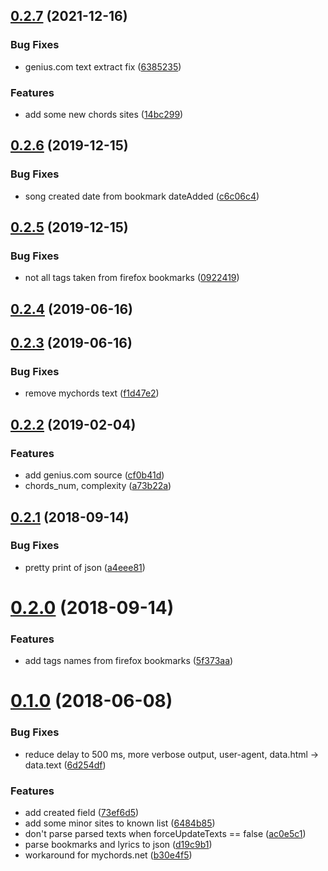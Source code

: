## [0.2.7](https://github.com/popstas/chords-parser/compare/v0.2.6...v0.2.7) (2021-12-16)


### Bug Fixes

* genius.com text extract fix ([6385235](https://github.com/popstas/chords-parser/commit/6385235))


### Features

* add some new chords sites ([14bc299](https://github.com/popstas/chords-parser/commit/14bc299))



## [0.2.6](https://github.com/popstas/chords-parser/compare/v0.2.5...v0.2.6) (2019-12-15)


### Bug Fixes

* song created date from bookmark dateAdded ([c6c06c4](https://github.com/popstas/chords-parser/commit/c6c06c4))



## [0.2.5](https://github.com/popstas/chords-parser/compare/v0.2.4...v0.2.5) (2019-12-15)


### Bug Fixes

* not all tags taken from firefox bookmarks ([0922419](https://github.com/popstas/chords-parser/commit/0922419))



## [0.2.4](https://github.com/popstas/chords-parser/compare/v0.2.3...v0.2.4) (2019-06-16)



## [0.2.3](https://github.com/popstas/chords-parser/compare/v0.2.2...v0.2.3) (2019-06-16)


### Bug Fixes

* remove mychords text ([f1d47e2](https://github.com/popstas/chords-parser/commit/f1d47e2))



## [0.2.2](https://github.com/popstas/chords-parser/compare/v0.2.1...v0.2.2) (2019-02-04)


### Features

* add genius.com source ([cf0b41d](https://github.com/popstas/chords-parser/commit/cf0b41d))
* chords_num, complexity ([a73b22a](https://github.com/popstas/chords-parser/commit/a73b22a))



## [0.2.1](https://github.com/popstas/chords-parser/compare/v0.2.0...v0.2.1) (2018-09-14)


### Bug Fixes

* pretty print of json ([a4eee81](https://github.com/popstas/chords-parser/commit/a4eee81))



# [0.2.0](https://github.com/popstas/chords-parser/compare/v0.1.0...v0.2.0) (2018-09-14)


### Features

* add tags names from firefox bookmarks ([5f373aa](https://github.com/popstas/chords-parser/commit/5f373aa))



# [0.1.0](https://github.com/popstas/chords-parser/compare/d19c9b1...v0.1.0) (2018-06-08)


### Bug Fixes

* reduce delay to 500 ms, more verbose output, user-agent, data.html -> data.text ([6d254df](https://github.com/popstas/chords-parser/commit/6d254df))


### Features

* add created field ([73ef6d5](https://github.com/popstas/chords-parser/commit/73ef6d5))
* add some minor sites to known list ([6484b85](https://github.com/popstas/chords-parser/commit/6484b85))
* don't parse parsed texts when forceUpdateTexts == false ([ac0e5c1](https://github.com/popstas/chords-parser/commit/ac0e5c1))
* parse bookmarks and lyrics to json ([d19c9b1](https://github.com/popstas/chords-parser/commit/d19c9b1))
* workaround for mychords.net ([b30e4f5](https://github.com/popstas/chords-parser/commit/b30e4f5))



